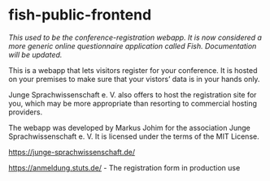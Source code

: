# fish-public-frontend

*This used to be the conference-registration webapp. It is now considered a more generic online questionnaire application called Fish. Documentation will be updated.*

This is a webapp that lets visitors register for your conference. It is 
hosted on your premises to make sure that your vistors’ data is in your hands
 only.

Junge Sprachwissenschaft e. V. also offers to host the registration site for
you, which may be more appropriate than resorting to commercial hosting
providers.

The webapp was developed by Markus Johim for the association Junge 
Sprachwissenschaft e. V. It is licensed under the terms of the MIT License.

<https://junge-sprachwissenschaft.de/>

<https://anmeldung.stuts.de/> - The registration form in production use
